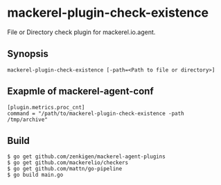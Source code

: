 mackerel-plugin-check-existence
=======================
File or Directory check plugin for mackerel.io.agent.

## Synopsis
```shell
mackerel-plugin-check-existence [-path=<Path to file or directory>]
```

## Exapmle of mackerel-agent-conf
```
[plugin.metrics.proc_cnt]
command = "/path/to/mackerel-plugin-check-existence -path /tmp/archive"
```

## Build

```
$ go get github.com/zenkigen/mackerel-agent-plugins
$ go get github.com/mackerelio/checkers
$ go get github.com/mattn/go-pipeline
$ go build main.go
```
